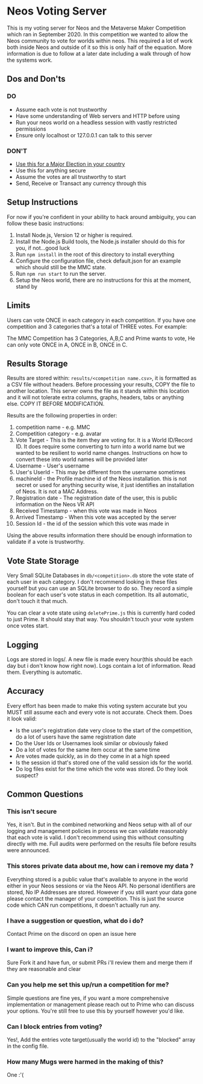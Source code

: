 # Neos Voting Server

This is my voting server for Neos and the Metaverse Maker Competition which ran in September 2020. In this competition we wanted to allow the Neos community to vote for worlds within neos. This required a lot of work both inside Neos and outside of it so this is only half of the equation. More information is due to follow at a later date including a walk through of how the systems work.

## Dos and Don'ts

### DO

- Assume each vote is not trustworthy
- Have some understanding of Web servers and HTTP before using
- Run your neos world on a headless session with vastly restricted permissions
- Ensure only localhost or 127.0.0.1 can talk to this server

### DON'T

- [Use this for a Major Election in your country](https://www.youtube.com/watch?v=LkH2r-sNjQs)
- Use this for anything secure
- Assume the votes are all trustworthy to start
- Send, Receive or Transact any currency through this

## Setup Instructions

For now if you're confident in your ability to hack around ambiguity, you can follow these basic instructions:

1. Install Node.js, Version 12 or higher is required.
2. Install the Node.js Build tools, the Node.js installer should do this for you, if not...good luck
3. Run `npm install` in the root of this directory to install everything
4. Configure the configuration file, check default.json for an example which should still be the MMC state.
5. Run `npm run start` to run the server.
6. Setup the Neos world, there are no instructions for this at the moment, stand by

## Limits

Users can vote ONCE in each category in each competition. If you have one competition and 3 categories that's a total of THREE votes. For example:

The MMC Competition has 3 Categories, A,B,C and Prime wants to vote, He can only vote ONCE in A, ONCE in B, ONCE in C.

## Results Storage

Results are stored within: `results/<competition name.csv>`, it is formatted as a CSV file without headers. Before processing your results, COPY the file to another location. This server owns the file as it stands within this location and it will not tolerate extra columns, graphs, headers, tabs or anything else. COPY IT BEFORE MODIFICATION.

Results are the following properties in order:

1. competition name - e.g. MMC
2. Competition category - e.g. avatar
3. Vote Target - This is the item they are voting for. It is a World ID/Record ID. It does require some converting to turn into a world name but we wanted to be resilient to world name changes. Instructions on how to convert these into world names will be provided later
4. Username - User's username
5. User's UserId - This may be different from the username sometimes
6. machineId - the Profile machine id of the Neos installation. this is not secret or used for anything security wise, it just identifies an installation of Neos. It is not a MAC Address.
7. Registration date - The registration date of the user, this is public information on the Neos VR API
8. Received Timestamp - when this vote was made in Neos
9. Arrived Timestamp - When this vote was accepted by the server
10. Session Id - the id of the session which this vote was made in

Using the above results information there should be enough information to validate if a vote is trustworthy.

## Vote State Storage

Very Small SQLite Databases in `db/<competition>.db` store the vote state of each user in each category. I don't recommend looking in these files yourself but you can use an SQLite browser to do so. They record a simple boolean for each user's vote status in each competition. Its all automatic, don't touch it that much.

You can clear a vote state using `deletePrime.js` this is currently hard coded to just Prime. It should stay that way. You shouldn't touch your vote system once votes start.

## Logging

Logs are stored in logs/. A new file is made every hour(this should be each day but i don't know how right now). Logs contain a lot of information. Read them. Everything is automatic.

## Accuracy

Every effort has been made to make this voting system accurate but you MUST still assume each and every vote is not accurate. Check them. Does it look valid:

- Is the user's registration date very close to the start of the competition, do a lot of users have the same registration date
- Do the User Ids or Usernames look similar or obviously faked
- Do a lot of votes for the same item occur at the same time
- Are votes made quickly, as in do they come in at a high speed
- Is the session id that's stored one of the valid session ids for the world.
- Do log files exist for the time which the vote was stored. Do they look suspect?

## Common Questions

### This isn't secure

Yes, it isn't. But in the combined networking and Neos setup with all of our logging and management policies in process we can validate reasonably that each vote is valid. I don't recommend using this without consulting directly with me. Full audits were performed on the results file before results were announced.

### This stores private data about me, how can i remove my data ?

Everything stored is a public value that's available to anyone in the world either in your Neos sessions or via the Neos API. No personal identifiers are stored, No IP Addresses are stored. However if you still want your data gone please contact the manager of your competition. This is just the source code which CAN run competitions, it doesn't actually run any.

### I have a suggestion or question, what do i do?

Contact Prime on the discord on open an issue here

### I want to improve this, Can i?

Sure Fork it and have fun, or submit PRs i'll review them and merge them if they are reasonable and clear

### Can you help me set this up/run a competition for me?

Simple questions are fine yes, if you want a more comprehensive implementation or management please reach out to Prime who can discuss your options. You're still free to use this by yourself however you'd like.

### Can I block entries from voting?

Yes!, Add the entries vote target(usually the world id) to the "blocked" array in the config file.

### How many Mugs were harmed in the making of this?

One :'(
